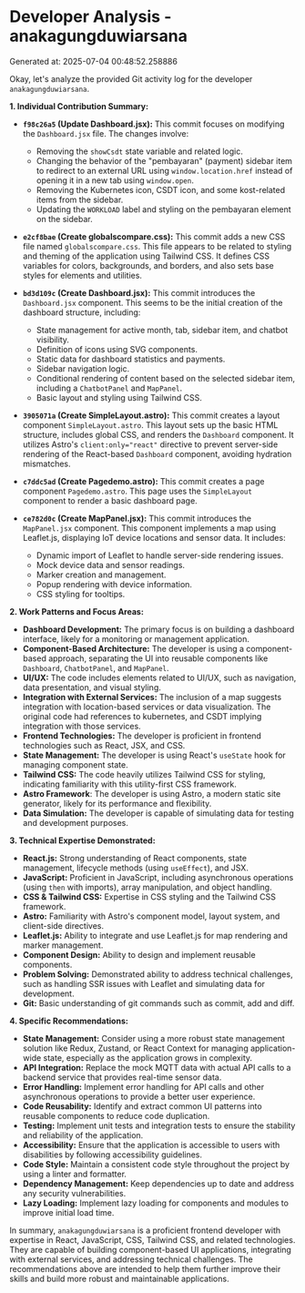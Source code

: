 # Developer Analysis - anakagungduwiarsana
Generated at: 2025-07-04 00:48:52.258886

Okay, let's analyze the provided Git activity log for the developer `anakagungduwiarsana`.

**1. Individual Contribution Summary:**

*   **`f98c26a5` (Update Dashboard.jsx):** This commit focuses on modifying the `Dashboard.jsx` file. The changes involve:
    *   Removing the `showCsdt` state variable and related logic.
    *   Changing the behavior of the "pembayaran" (payment) sidebar item to redirect to an external URL using `window.location.href` instead of opening it in a new tab using `window.open`.
    *   Removing the Kubernetes icon, CSDT icon, and some kost-related items from the sidebar.
    *   Updating the `WORKLOAD` label and styling on the pembayaran element on the sidebar.

*   **`e2cf8bae` (Create globalscompare.css):** This commit adds a new CSS file named `globalscompare.css`.  This file appears to be related to styling and theming of the application using Tailwind CSS. It defines CSS variables for colors, backgrounds, and borders, and also sets base styles for elements and utilities.

*   **`bd3d109c` (Create Dashboard.jsx):** This commit introduces the `Dashboard.jsx` component.  This seems to be the initial creation of the dashboard structure, including:
    *   State management for active month, tab, sidebar item, and chatbot visibility.
    *   Definition of icons using SVG components.
    *   Static data for dashboard statistics and payments.
    *   Sidebar navigation logic.
    *   Conditional rendering of content based on the selected sidebar item, including a `ChatbotPanel` and `MapPanel`.
    *   Basic layout and styling using Tailwind CSS.

*   **`3905071a` (Create SimpleLayout.astro):** This commit creates a layout component `SimpleLayout.astro`. This layout sets up the basic HTML structure, includes global CSS, and renders the `Dashboard` component. It utilizes Astro's `client:only="react"` directive to prevent server-side rendering of the React-based `Dashboard` component, avoiding hydration mismatches.

*   **`c7ddc5ad` (Create Pagedemo.astro):** This commit creates a page component `Pagedemo.astro`. This page uses the `SimpleLayout` component to render a basic dashboard page.

*   **`ce782d0c` (Create MapPanel.jsx):** This commit introduces the `MapPanel.jsx` component.  This component implements a map using Leaflet.js, displaying IoT device locations and sensor data.  It includes:
    *   Dynamic import of Leaflet to handle server-side rendering issues.
    *   Mock device data and sensor readings.
    *   Marker creation and management.
    *   Popup rendering with device information.
    *   CSS styling for tooltips.

**2. Work Patterns and Focus Areas:**

*   **Dashboard Development:** The primary focus is on building a dashboard interface, likely for a monitoring or management application.
*   **Component-Based Architecture:**  The developer is using a component-based approach, separating the UI into reusable components like `Dashboard`, `ChatbotPanel`, and `MapPanel`.
*   **UI/UX:** The code includes elements related to UI/UX, such as navigation, data presentation, and visual styling.
*   **Integration with External Services:**  The inclusion of a map suggests integration with location-based services or data visualization.  The original code had references to kubernetes, and CSDT implying integration with those services.
*   **Frontend Technologies:** The developer is proficient in frontend technologies such as React, JSX, and CSS.
*   **State Management:** The developer is using React's `useState` hook for managing component state.
*   **Tailwind CSS:** The code heavily utilizes Tailwind CSS for styling, indicating familiarity with this utility-first CSS framework.
*   **Astro Framework**: The developer is using Astro, a modern static site generator, likely for its performance and flexibility.
*   **Data Simulation:** The developer is capable of simulating data for testing and development purposes.

**3. Technical Expertise Demonstrated:**

*   **React.js:**  Strong understanding of React components, state management, lifecycle methods (using `useEffect`), and JSX.
*   **JavaScript:**  Proficient in JavaScript, including asynchronous operations (using `then` with imports), array manipulation, and object handling.
*   **CSS & Tailwind CSS:**  Expertise in CSS styling and the Tailwind CSS framework.
*   **Astro:** Familiarity with Astro's component model, layout system, and client-side directives.
*   **Leaflet.js:** Ability to integrate and use Leaflet.js for map rendering and marker management.
*   **Component Design:** Ability to design and implement reusable components.
*   **Problem Solving:**  Demonstrated ability to address technical challenges, such as handling SSR issues with Leaflet and simulating data for development.
*   **Git:**  Basic understanding of git commands such as commit, add and diff.

**4. Specific Recommendations:**

*   **State Management:** Consider using a more robust state management solution like Redux, Zustand, or React Context for managing application-wide state, especially as the application grows in complexity.
*   **API Integration:** Replace the mock MQTT data with actual API calls to a backend service that provides real-time sensor data.
*   **Error Handling:** Implement error handling for API calls and other asynchronous operations to provide a better user experience.
*   **Code Reusability:**  Identify and extract common UI patterns into reusable components to reduce code duplication.
*   **Testing:** Implement unit tests and integration tests to ensure the stability and reliability of the application.
*   **Accessibility:**  Ensure that the application is accessible to users with disabilities by following accessibility guidelines.
*   **Code Style:**  Maintain a consistent code style throughout the project by using a linter and formatter.
*   **Dependency Management:**  Keep dependencies up to date and address any security vulnerabilities.
*   **Lazy Loading:** Implement lazy loading for components and modules to improve initial load time.

In summary, `anakagungduwiarsana` is a proficient frontend developer with expertise in React, JavaScript, CSS, Tailwind CSS, and related technologies. They are capable of building component-based UI applications, integrating with external services, and addressing technical challenges. The recommendations above are intended to help them further improve their skills and build more robust and maintainable applications.
